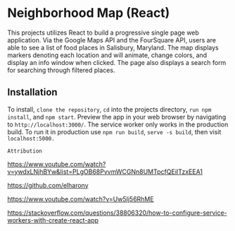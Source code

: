 # Neighborhood Map (React)

This projects utilizes React to build a progressive single page web application. Via the Google Maps API and the FourSquare API, users are able to see a list of food places in Salisbury, Maryland. The map displays markers denoting each location and will animate, change colors, and display an info window when clicked. The page also displays a search form for searching through filtered places. 

## Installation

To install, `clone the repository`, `cd` into the projects directory, `run npm install`, and `npm start`. Preview the app in your web browser by navigating to `http://localhost:3000/`.
The service worker only works in the production build. To run it in production use `npm run build`, `serve -s build`, then visit `localhost:5000.`

`Attribution`

https://www.youtube.com/watch?v=ywdxLNjhBYw&list=PLgOB68PvvmWCGNn8UMTpcfQEiITzxEEA1

https://github.com/elharony

https://www.youtube.com/watch?v=Uw5Ij56RhME

https://stackoverflow.com/questions/38806320/how-to-configure-service-workers-with-create-react-app